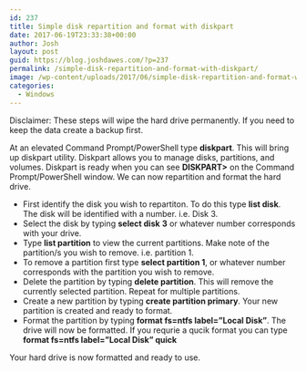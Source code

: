 ```yaml
---
id: 237
title: Simple disk repartition and format with diskpart
date: 2017-06-19T23:33:38+00:00
author: Josh
layout: post
guid: https://blog.joshdawes.com/?p=237
permalink: /simple-disk-repartition-and-format-with-diskpart/
image: /wp-content/uploads/2017/06/simple-disk-repartition-and-format-with-diskpart.png.png
categories:
  - Windows
---
```

Disclaimer: These steps will wipe the hard drive permanently. If you need to keep the data create a backup first.

At an elevated Command Prompt/PowerShell type **diskpart**. This will bring up diskpart utility. Diskpart allows you to manage disks, partitions, and volumes. Diskpart is ready when you can see **DISKPART>** on the Command Prompt/PowerShell window. We can now repartition and format the hard drive.

  * First identify the disk you wish to repartiton. To do this type **list disk**. The disk will be identified with a number. i.e. Disk 3.
  * Select the disk by typing **select disk** **3** or whatever number corresponds with your drive.
  * Type **list partition** to view the current partitions. Make note of the  partition/s you wish to remove. i.e. partition 1.
  * To remove a partition first type **select partition 1**, or whatever number corresponds with the partition you wish to remove.
  * Delete the partition by typing **delete partition**. This will remove the currently selected partition. Repeat for multiple partitions.
  * Create a new partition by typing **create partition primary**. Your new partition is created and ready to format.
  * Format the partition by typing **format fs=ntfs label=&#8221;Local Disk&#8221;**. The drive will now be formatted. If you requrie a qucik format you can type **format fs=ntfs label=&#8221;Local Disk&#8221; quick**

Your hard drive is now formatted and ready to use.
